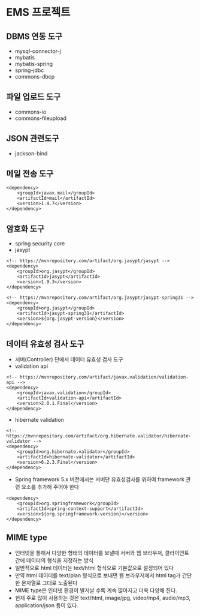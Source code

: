 # EMS 프로젝트

## DBMS 연동 도구
* mysql-connector-j
* mybatis
* mybatis-spring
* spring-jdbc
* commons-dbcp

## 파일 업로드 도구
* commons-io
* commons-fileupload

## JSON 관련도구
* jackson-bind

## 메일 전송 도구
```
<dependency>
	<groupId>javax.mail</groupId>
	<artifactId>mail</artifactId>
	<version>1.4.7</version>
</dependency>
```		

## 암호화 도구
* spring security core
* jasypt
```
<!-- https://mvnrepository.com/artifact/org.jasypt/jasypt -->
<dependency>
    <groupId>org.jasypt</groupId>
    <artifactId>jasypt</artifactId>
    <version>1.9.3</version>
</dependency>
```
```
<!-- https://mvnrepository.com/artifact/org.jasypt/jasypt-spring31 -->
<dependency>
	<groupId>org.jasypt</groupId>
	<artifactId>jasypt-spring31</artifactId>
	<version>${org.jasypt-version}</version>
</dependency>
```
## 데이터 유효성 검사 도구
* 서버(Controller) 단에서 데이터 유효성 검사 도구
* validation api
```
<!-- https://mvnrepository.com/artifact/javax.validation/validation-api -->
<dependency>
    <groupId>javax.validation</groupId>
    <artifactId>validation-api</artifactId>
    <version>2.0.1.Final</version>
</dependency>
```
* hibernate validation
```
<!-- https://mvnrepository.com/artifact/org.hibernate.validator/hibernate-validator -->
<dependency>
    <groupId>org.hibernate.validator</groupId>
    <artifactId>hibernate-validator</artifactId>
    <version>6.2.3.Final</version>
</dependency>
```
* Spring framework 5.x 버전에서는 서버단 유효성검사를 위하여 framework 관련 요소를 추가해 주어야 한다
```
<dependency>
    <groupId>org.springframework</groupId>
    <artifactId>spring-context-support</artifactId>
    <version>${org.springframework-version}</version>
</dependency>
```		


## MIME type 
* 인터넷을 통해서 다양한 형태의 데이터를 보낼때 서버와 웹 브라우저, 클라이언트 간에 
데이터의 형식을 지정하는 방식
* 일반적으로 html 데이터는 text/html 형식으로 기본값으로 설정되어 있다
* 만약 html 데이터를 text/plan 형식으로 보내면 웹 브라우저에서 
html tag가 간단한 문자열로 그대로 노출된다
* MIME type은 인터넷 환경이 발저날 수록 계속 많아지고 더욱 다양해 진다.
* 현재 주로 많이 사용하는 것은 text/html, image/jpg, video/mp4, audio/mp3,
application/json 등이 있다.